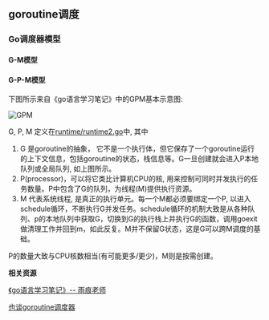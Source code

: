 ## goroutine调度



### Go调度器模型

#### G-M模型

#### G-P-M模型

下图所示来自《go语言学习笔记》中的GPM基本示意图:

![GPM](https://github.com/fpagyu/notebook/raw/master/images/g-m-p-schedule.png)

G, P, M 定义在[runtime/runtime2.go](https://golang.org/src/runtime/runtime2.go)中, 其中

1. G 是goroutine的抽象， 它不是一个执行体，但它保存了一个goroutine运行的上下文信息，包括goroutine的状态，栈信息等。G一旦创建就会进入P本地队列或全局队列, 如上图所示。
2. P(processor)，可以将它类比计算机CPU的核, 用来控制可同时并发执行的任务数量。P中包含了G的队列，为线程(M)提供执行资源。
3. M 代表系统线程, 是真正的执行单元。每一个M都必须要绑定一个P, 以进入schedule循环，不断执行G并发任务。schedule循环的机制大致是从各种队列、p的本地队列中获取G，切换到G的执行栈上并执行G的函数，调用goexit做清理工作并回到m，如此反复。M并不保留G状态，这是G可以跨M调度的基础。

P的数量大致与CPU核数相当(有可能更多/更少)，M则是按需创建。





**相关资源**

[《go语言学习笔记》-- 雨痕老师](https://github.com/qyuhen/book)

[也谈goroutine调度器](https://tonybai.com/2017/06/23/an-intro-about-goroutine-scheduler/)



